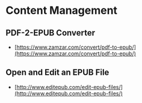 # Content Management

## PDF-2-EPUB Converter

- [https://www.zamzar.com/convert/pdf-to-epub/](https://www.zamzar.com/convert/pdf-to-epub/)

## Open and Edit an EPUB File

- [http://www.editepub.com/edit-epub-files/](http://www.editepub.com/edit-epub-files/)
